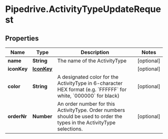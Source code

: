 # Pipedrive.ActivityTypeUpdateRequest

## Properties

Name | Type | Description | Notes
------------ | ------------- | ------------- | -------------
**name** | **String** | The name of the ActivityType | [optional] 
**iconKey** | [**IconKey**](IconKey.md) |  | [optional] 
**color** | **String** | A designated color for the ActivityType in 6-character HEX format (e.g. &#x60;FFFFFF&#x60; for white, &#x60;000000&#x60; for black) | [optional] 
**orderNr** | **Number** | An order number for this ActivityType. Order numbers should be used to order the types in the ActivityType selections. | [optional] 


